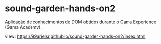 # sound-garden-hands-on2

Aplicação de conhecimentos de DOM obtidos durante o Gama Experience (Gama Academy).

view: https://99arielsr.github.io/sound-garden-hands-on2/index.html

